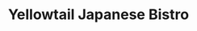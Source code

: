 ---
layout: place
title: "Yellowtail Japanese Bistro"
permalink: /new-jersey/fairfield/yellowtail-japanese-bistro.html
stateAbbr: NJ
stateName: New Jersey
cityName: Fairfield
place_id: ChIJST_7qbUBw4kRSbAAxq05Yuo
photos:
  - name: >-
      places/ChIJST_7qbUBw4kRSbAAxq05Yuo/photos/AeeoHcKoeEHVOGisXpDk8YE7EmQsGKYpscThoCxNhn0Qa26WlSgVmIFs6NFfaq0QarqeSzUWAPmiRKfd_c3p07mGvdB-d_GabxEBsY1qsupOmnR0I7iOMErV-s48L-rchoNbbv-D-4ESHM5vN81JM-f7V_FLTuO5mrXkvGQka6254fhe-3nRFf-9zooDboSJbT9HYFrEo9uVSufLTtSc2Y5OBSa49EmzRpYzUgKOEqZ3LCwo22UpBNiU5wp-M_DMuO2fqoMc-x4QfLHr1jAhthb8nYuiWFRom6hkf9ptaaIq36lAYg
    widthPx: 3024
    heightPx: 3292
    authorAttributions:
      - displayName: Yellowtail Japanese Bistro
        uri: https://maps.google.com/maps/contrib/114680126959944978804
        photoUri: >-
          https://lh3.googleusercontent.com/a-/ALV-UjWkl61ObNR3MECGGVdpeFpn80bx8Z-mfRfpNoIU2rGjH0yW6lX6=s100-p-k-no-mo
    flagContentUri: >-
      https://www.google.com/local/imagery/report/?cb_client=maps_api_places.places_api&image_key=!1e10!2sAF1QipOaFOJCIh7o1IHxvNry-fD2mFzbScTl_LlSf_7l&hl=en-US
    googleMapsUri: >-
      https://www.google.com/maps/place//data=!3m4!1e2!3m2!1sAF1QipOaFOJCIh7o1IHxvNry-fD2mFzbScTl_LlSf_7l!2e10!4m2!3m1!1s0x89c301b5a9fb3f49:0xea6239adc600b049
  - name: >-
      places/ChIJST_7qbUBw4kRSbAAxq05Yuo/photos/AeeoHcKq2KynFFCRdhBj6EcfCm7RsJsThMhC5UKF0Hk9lEf3o_9Z4Nq45ViA6urXETcXs36v83LXgKEsQFfiNOUpOnaijuhaoqd_8SCZIrDVWabqqxJL9dQGIFmURWQl8ynNOZaznDREgWTyItFIMduyudsk31UVljtcTwltqFSmOi7JF8N5RQ5d1OOSBjfZHJnF5DJkyX8URNoem36NEV9Pi9KTwh7NRtwAmt8WilUyeVwjUnv2SEox8rTZhwEztP0kuzukiI7KDAgXTL_zLbeKlgb1Ott4WRqDheRxlcwnE5sprQ
    widthPx: 3024
    heightPx: 4032
    authorAttributions:
      - displayName: Yellowtail Japanese Bistro
        uri: https://maps.google.com/maps/contrib/114680126959944978804
        photoUri: >-
          https://lh3.googleusercontent.com/a-/ALV-UjWkl61ObNR3MECGGVdpeFpn80bx8Z-mfRfpNoIU2rGjH0yW6lX6=s100-p-k-no-mo
    flagContentUri: >-
      https://www.google.com/local/imagery/report/?cb_client=maps_api_places.places_api&image_key=!1e10!2sAF1QipNrTrHJdo3ZC04WRrDRod-850q9EmEKUfGadvCI&hl=en-US
    googleMapsUri: >-
      https://www.google.com/maps/place//data=!3m4!1e2!3m2!1sAF1QipNrTrHJdo3ZC04WRrDRod-850q9EmEKUfGadvCI!2e10!4m2!3m1!1s0x89c301b5a9fb3f49:0xea6239adc600b049
  - name: >-
      places/ChIJST_7qbUBw4kRSbAAxq05Yuo/photos/AeeoHcK3jSPu0nESEbLtA7E8gj3JdnOMw3Z3u7WcSjKKqNfBATYyYD3Bxosyxq_Ff_teu-QjSw34V0J6kIFOkNv38wKcjqF7Ie3yRWWdnUBWIQZpUrYjKZ_il8unGuHZ5cH-sLpuNZU_1096N09dWqXV2Uyy3vNVkLwPQYGy31rAPSlLuIoHQL6-F4AfeowhZ7zdJG0oE96r8Zmnu7xtBkl51qGKoGk3S25BOO38kAenQ_d6XeCWSncei0wJhTflsxs1CMmL0xULr-gLRKMN6UkLYrThu5M2zQsMxIOpWZ-DpAddeUAf44aOqoSrLi-EtgdPXHjiR1BSxU9WR1PwvDiqyYCvVJyuQm6Jt60D2iyjkPm6376GLX6OMvhRkRV8UROwvYnbrfHYh7F9cx3i4rXshtHcP43r9UE1sbdaDNxvj-_R0sHStA1F48xbPWf-LjDd
    widthPx: 3818
    heightPx: 1848
    authorAttributions:
      - displayName: Sherry Ng
        uri: https://maps.google.com/maps/contrib/101995147494000305383
        photoUri: >-
          https://lh3.googleusercontent.com/a-/ALV-UjVdRy-QRSHH69lSM6M85O93Tfs6Xzl43tcNKjn1Ye82LnIfVYMgqA=s100-p-k-no-mo
    flagContentUri: >-
      https://www.google.com/local/imagery/report/?cb_client=maps_api_places.places_api&image_key=!1e10!2sCIABIhADycKzCRwc5mfVxgEAAPFe&hl=en-US
    googleMapsUri: >-
      https://www.google.com/maps/place//data=!3m4!1e2!3m2!1sCIABIhADycKzCRwc5mfVxgEAAPFe!2e10!4m2!3m1!1s0x89c301b5a9fb3f49:0xea6239adc600b049
  - name: >-
      places/ChIJST_7qbUBw4kRSbAAxq05Yuo/photos/AeeoHcIvsjbHiopZRLa7lnzlbTeaPDnXNorr8jxCDVO5IjCuu2R67FBcAhx5n2kNaK870uWTmSINADGO97Ykp24FDi9ihZkwPcZuiszayWRIpVosJNDG99UfWKzXt9OUfMauSMM2Zo-RJxsfQ0q7oDw-Uhf5WFPqlEprtn8YCfW4i0t-MSRbs9a4FHFBF0eL9_aIqZzAduXZOXaLeGcN8Oa448a_69MI1qdZSkUb4acpDBPCgJJVwwERJTAhlgvA17D-SPoHdVT2anwRfI15r4lSAj2kY87jVl_WaKyp6W8PLm3RlQro-by9A0m5eQ92L1PzSy18WC3hEs_rTO-uRCJLc2JxnEJVErA59sUTEp2gdbrqUwvxHk49mKFZURgVas6Y64rgvbmjZnxL9wtatKHgc-UnEC9c3yJuJMDiWoppvHUVh98
    widthPx: 3000
    heightPx: 4000
    authorAttributions:
      - displayName: Jocelyn Lee
        uri: https://maps.google.com/maps/contrib/117980597988889096936
        photoUri: >-
          https://lh3.googleusercontent.com/a-/ALV-UjVLQeNQ-TexSlLMOcXPlECXO5UswY9rQSnqhi5GxYxS0oVCM4fj5A=s100-p-k-no-mo
    flagContentUri: >-
      https://www.google.com/local/imagery/report/?cb_client=maps_api_places.places_api&image_key=!1e10!2sCIHM0ogKEICAgIDPoYbokQE&hl=en-US
    googleMapsUri: >-
      https://www.google.com/maps/place//data=!3m4!1e2!3m2!1sCIHM0ogKEICAgIDPoYbokQE!2e10!4m2!3m1!1s0x89c301b5a9fb3f49:0xea6239adc600b049
  - name: >-
      places/ChIJST_7qbUBw4kRSbAAxq05Yuo/photos/AeeoHcJkUHUhPil74hi2ICSDe1oQCVSM1xiiP6Cz9fPwIN2ZWixEuQR0EvY5Vn9iiqcHac3AxDf5L8FU9TtSXOOefvqYMb77ANYMyBA33l-dY8hR73lcPRDSR39MlSDbtlpNCc7GF5GF9Uu6ZXOVbVW1EwdBkcPfUXb3-vZs1InESBS_Bqja3bV2A6seEgofczqW7Lj7niLmYPAKiZaJliXU0nYblrTGX511zjVrroufLlcj-REFhRaKUO3CYxUqTHRkpaZG8scR695-npgFQu-bmULwlcha-o-F3nuKgCmCgidsXBOFIHE4w9j5uwy-e7Y9rHLVkNeplzR7xpkFtlbx0WajSKCA5FSU3GvMwIcRCtxUuUhqV304Jr8I9DWxyM57wEUWtwjqIXaLGWgAJ3K9PCJAFjawddV1tXvPxDHobP-nRkk1LI3h5hnZVciH21PB
    widthPx: 3072
    heightPx: 4080
    authorAttributions:
      - displayName: GU PA
        uri: https://maps.google.com/maps/contrib/108104117124450203818
        photoUri: >-
          https://lh3.googleusercontent.com/a/ACg8ocLkdOdMjCuF33XIWBa2ZhvOY0rILhVMiKL52d82bZO76utNOw=s100-p-k-no-mo
    flagContentUri: >-
      https://www.google.com/local/imagery/report/?cb_client=maps_api_places.places_api&image_key=!1e10!2sCIABIhADyc5UghZaK2fWLnAAB0vF&hl=en-US
    googleMapsUri: >-
      https://www.google.com/maps/place//data=!3m4!1e2!3m2!1sCIABIhADyc5UghZaK2fWLnAAB0vF!2e10!4m2!3m1!1s0x89c301b5a9fb3f49:0xea6239adc600b049
  - name: >-
      places/ChIJST_7qbUBw4kRSbAAxq05Yuo/photos/AeeoHcINkHDIHOB9VyjO-S8k74EN4jHk9OGENYuc4uA0njHa5aujvYKc-k90zBiF8Wy9HcMSxZ_1Bdox8V0fw7SeGJSGsXowJOyCrUEaeZrfsig7QJWy2InvnucJmSMWNrRiiRXl4FpFHFeS8lL9p_qAtI-IJ5dV0sagA8DgONRuO2J-NJ4YfBFZ_K1YFHbyHTXJg55EisWBJRDpBcSL4oC0XwwQ-o6U_34hf7t4eF0tC8mN7rUXvOn3jtoEO85YjnELhluZ8_tDmQAyDajM9dYZ2VBZDdf_C_hxTtcaM1NaRACO4n0ejCODFoi4sWhB99JDIKpbvAmHHKKU8WrDBS9cXWE92uyfLFWm2irBnuVy61VEwT9cIEZoKc4UkC_w2x17emgD2uKI5kLwwyEd1bYGKDZCNz0n05rpBge5YIZIuq-4mQ
    widthPx: 4032
    heightPx: 3024
    authorAttributions:
      - displayName: Mirian
        uri: https://maps.google.com/maps/contrib/112369422829616589729
        photoUri: >-
          https://lh3.googleusercontent.com/a/ACg8ocJP_sP7xq2MJssStBTHuB6ZCzbC8RElz36gwFVpvwV_ZrIGMcg=s100-p-k-no-mo
    flagContentUri: >-
      https://www.google.com/local/imagery/report/?cb_client=maps_api_places.places_api&image_key=!1e10!2sCIHM0ogKEICAgIDTp5GcKw&hl=en-US
    googleMapsUri: >-
      https://www.google.com/maps/place//data=!3m4!1e2!3m2!1sCIHM0ogKEICAgIDTp5GcKw!2e10!4m2!3m1!1s0x89c301b5a9fb3f49:0xea6239adc600b049
  - name: >-
      places/ChIJST_7qbUBw4kRSbAAxq05Yuo/photos/AeeoHcLHUalONbaUA0WYoByy0moNQCWxWZBuUmA6TaIQoJDewtx44CKMiix8d7TNjUgvBYut9_2wOgx6KtO8x2IbkBfXD3ItzDaRxdzk1cHBSuIBF1-Yzb7n0wEZ-tAA6ELGeeKgpMkkIv9rhWlhgdvE3hT8xga1XSf9RINGymselYBwf9RZjCi84rUlKAUuakDr2UHAaR8nD-qybXAMgJbGwB_gRDBt2_Za8JXeLy40cRKj4ooiI88MPe6-etg3bkMqRh2Lqba6KoTtOFtTY0Fbvp3blCb7577SyR5FmW7mprOANw
    widthPx: 4608
    heightPx: 2592
    authorAttributions:
      - displayName: Yellowtail Japanese Bistro
        uri: https://maps.google.com/maps/contrib/114680126959944978804
        photoUri: >-
          https://lh3.googleusercontent.com/a-/ALV-UjWkl61ObNR3MECGGVdpeFpn80bx8Z-mfRfpNoIU2rGjH0yW6lX6=s100-p-k-no-mo
    flagContentUri: >-
      https://www.google.com/local/imagery/report/?cb_client=maps_api_places.places_api&image_key=!1e10!2sAF1QipMZTQ4Ighx-Cm-qju8UBB2u70t21Da5IA8Wb6Na&hl=en-US
    googleMapsUri: >-
      https://www.google.com/maps/place//data=!3m4!1e2!3m2!1sAF1QipMZTQ4Ighx-Cm-qju8UBB2u70t21Da5IA8Wb6Na!2e10!4m2!3m1!1s0x89c301b5a9fb3f49:0xea6239adc600b049
  - name: >-
      places/ChIJST_7qbUBw4kRSbAAxq05Yuo/photos/AeeoHcLC97Xorw7tanYd_QxTtH8Tpdepfcg_OB3qvjvrNuoZzZNF26ayslSgc-IW34ZnxlxfyXJLaW85InfIqhIMmJ_w0dgPkDpuDeeepLTXon6rSwamtGOdpRaArL5U5YSbH1DnY7p4piUi7YTus4u-h__nu20w4njlKX_geNkxO2x14HFrAB9Cm5qtOyUEoGG6lLOzFEJyshYEw-cZdZjWt5in9r31jjBy0249M120tCpsq1lxfG7nSvTsZXiPS3DPMPgX5O3LK0YzhVc81XD80oDjiq0gSA071YWhBKM0uq0DcMc80yzzsGRzy7iJDf39G0NQ-RSkZizPftbJ3OxOViKdbFYv7hrvKSkCNjLIRSevRNaNI8WQAQnW6InnVPOb6-YUy2TrDKWsVkpnKLC0mAxvFx5lj_gV5-mbhLDRrJDwLQ
    widthPx: 3024
    heightPx: 4032
    authorAttributions:
      - displayName: Sonia Azevedo
        uri: https://maps.google.com/maps/contrib/106065646046441283855
        photoUri: >-
          https://lh3.googleusercontent.com/a-/ALV-UjXP2S9XxBRaJB43T1g4mANcl91OG8xb91NS1uti1irp8d5ybhA=s100-p-k-no-mo
    flagContentUri: >-
      https://www.google.com/local/imagery/report/?cb_client=maps_api_places.places_api&image_key=!1e10!2sCIHM0ogKEICAgICv8rbrMw&hl=en-US
    googleMapsUri: >-
      https://www.google.com/maps/place//data=!3m4!1e2!3m2!1sCIHM0ogKEICAgICv8rbrMw!2e10!4m2!3m1!1s0x89c301b5a9fb3f49:0xea6239adc600b049
  - name: >-
      places/ChIJST_7qbUBw4kRSbAAxq05Yuo/photos/AeeoHcLjf-VyJmrnBo92Yogbzf1CQb6nQgvmfCZ9CdXN-3rj4Bpyf8kOzitApl8dj8nf3CYMwlvDfA73D5QEHCYXGmIG0PHP95qNbBruA7FaJhw_AsB5wXlBKWnfR5JBr4fiGkEM_HXMP7LILoOFKkx62dOMHeCfzXBOYZQ0PCdjds-oMf1BQYX8mFlEwNOmcSZKt6CP4sxBT1QmpWFvJdngN_GIZuChdX10kKOektKqtWNNkebYXCuEbb_zqIJIncPGa7Y0pHgdz3SxeRVY-MHKHWXOkylZfbr9RaWmveCL4nG0CqaIregvJtjlGKumn0u4409SdbGu7C80HKjOSzGFn0mMIMQkOVvmkzmkaDHxncsJpAfpwCFE_vFspcSEIECdcmTjRD3jIyK3Pl7VU83F-BkFNsuU3GsJ0CSr4XyT0cVsgjtD
    widthPx: 4032
    heightPx: 3024
    authorAttributions:
      - displayName: Caitlyn Banzon
        uri: https://maps.google.com/maps/contrib/110764035292217738662
        photoUri: >-
          https://lh3.googleusercontent.com/a-/ALV-UjUf1ot2VP7AXpLHIEPeJP9unlGSI0EhrdQiJsxlpMLTQT4Xot5Z=s100-p-k-no-mo
    flagContentUri: >-
      https://www.google.com/local/imagery/report/?cb_client=maps_api_places.places_api&image_key=!1e10!2sCIHM0ogKEICAgID7ot2v8gE&hl=en-US
    googleMapsUri: >-
      https://www.google.com/maps/place//data=!3m4!1e2!3m2!1sCIHM0ogKEICAgID7ot2v8gE!2e10!4m2!3m1!1s0x89c301b5a9fb3f49:0xea6239adc600b049
  - name: >-
      places/ChIJST_7qbUBw4kRSbAAxq05Yuo/photos/AeeoHcKSVn7R4z4Y5othInC6rjtTGpgpSrM4C6MMhxOCHiHja9PvPsURBhnlHA7mQTqBhA7HOFvsDtdIRXaYj6Wu3jf1UVy5IrZHl7HUSQgrhhzhDyPel2FngvGlcsJb2kX_Oueo0BhNLMd5-0Jk5sss78DCr59Fh_9l37dKarxDS4iWV-XFutOSpZO18Lu7Zhq5KaJ9maQvdyK7CdLs71mE9VnckSAhWi4N7ZGZ--q8TX14SBxgmHuIGCHmTZt5nOVgP5vr-aRRnEtmxqa881djOQgnpbxgzc_aav2IbAE70YdwC0XmfSD-5K0SnAqVZ_g9N-ximEHKuMnpyr1gGMFfL3ueYrYkVh11EEsvyA_O5zswoDEaci1-u1cg8MtloxdxaFfpr_TnAEd6_oA5AgQbnSkh6ALmyodbZynyn-AiuOQMb9TY
    widthPx: 3024
    heightPx: 4032
    authorAttributions:
      - displayName: Kathleen Andrews
        uri: https://maps.google.com/maps/contrib/113638153271372675302
        photoUri: >-
          https://lh3.googleusercontent.com/a-/ALV-UjXv3a7HJ-eJCN9OLsu4sncIA3b6g9J_NqjJxf7Z1X7FM4vEctWC=s100-p-k-no-mo
    flagContentUri: >-
      https://www.google.com/local/imagery/report/?cb_client=maps_api_places.places_api&image_key=!1e10!2sCIHM0ogKEICAgIDbrNSskwE&hl=en-US
    googleMapsUri: >-
      https://www.google.com/maps/place//data=!3m4!1e2!3m2!1sCIHM0ogKEICAgIDbrNSskwE!2e10!4m2!3m1!1s0x89c301b5a9fb3f49:0xea6239adc600b049
address: 397 US-46 Suite H, Fairfield, NJ 07004, USA
street: 397 US-46 Suite H
city: Fairfield
state: NJ
zip: '07004'
country: USA
neighborhood: null
latitude: '40.883285'
longitude: '-74.290269'
accessibility_options:
  wheelchairAccessibleParking: true
  wheelchairAccessibleEntrance: true
  wheelchairAccessibleRestroom: true
  wheelchairAccessibleSeating: true
business_status: OPERATIONAL
name: Yellowtail Japanese Bistro
google_maps_links:
  directionsUri: >-
    https://www.google.com/maps/dir//''/data=!4m7!4m6!1m1!4e2!1m2!1m1!1s0x89c301b5a9fb3f49:0xea6239adc600b049!3e0
  placeUri: https://maps.google.com/?cid=16889124971106840649
  writeAReviewUri: >-
    https://www.google.com/maps/place//data=!4m3!3m2!1s0x89c301b5a9fb3f49:0xea6239adc600b049!12e1
  reviewsUri: >-
    https://www.google.com/maps/place//data=!4m4!3m3!1s0x89c301b5a9fb3f49:0xea6239adc600b049!9m1!1b1
  photosUri: >-
    https://www.google.com/maps/place//data=!4m3!3m2!1s0x89c301b5a9fb3f49:0xea6239adc600b049!10e5
primary_type: Japanese Restaurant
opening_hours:
  regular: null
  current: null
secondary_opening_hours:
  regular:
    weekdayDescriptions: null
    type: null
  current:
    weekdayDescriptions: null
    type: null
phone: (201) 408-9292
price_level: PRICE_LEVEL_MODERATE
price_range: $20 &ndash; $30
rating: '4.8'
rating_count: 270
website: null
description: null
reviews:
  - name: >-
      places/ChIJST_7qbUBw4kRSbAAxq05Yuo/reviews/ChZDSUhNMG9nS0VJQ0FnSUMza09EZVJREAE
    relativePublishTimeDescription: 5 months ago
    rating: 5
    text:
      text: >-
        I’m quite impressed with Yellowtail. You’d never know it looking at it
        from the outside but this place is fantastic. Google has it as a high 4,
        and I have to agree. First ambiance/atmosphere, rated this a five, It is
        nicely decorated with wall painting and nice lighting. The music playing
        was very nice as well. Second the service, our server was pleasant and
        very attentive, and the sushi chefs seemed to take great care with
        preparation of the meal. Third, the food. The food was delicious, we
        ordered a salmon don, a sashimi regular, shumai, and a Kani salad. All
        were delicious and the selection of sashimi was great. Overall five
        stars.
      languageCode: en
    originalText:
      text: >-
        I’m quite impressed with Yellowtail. You’d never know it looking at it
        from the outside but this place is fantastic. Google has it as a high 4,
        and I have to agree. First ambiance/atmosphere, rated this a five, It is
        nicely decorated with wall painting and nice lighting. The music playing
        was very nice as well. Second the service, our server was pleasant and
        very attentive, and the sushi chefs seemed to take great care with
        preparation of the meal. Third, the food. The food was delicious, we
        ordered a salmon don, a sashimi regular, shumai, and a Kani salad. All
        were delicious and the selection of sashimi was great. Overall five
        stars.
      languageCode: en
    authorAttribution:
      displayName: Brad Ev
      uri: https://www.google.com/maps/contrib/108040260541396686835/reviews
      photoUri: >-
        https://lh3.googleusercontent.com/a/ACg8ocIBomLtiVFZ4gBvsyfDgWj7hw35MwrrhzOw7moUyaPHXT11kw=s128-c0x00000000-cc-rp-mo-ba4
    publishTime: '2024-11-01T22:36:03.384285Z'
    flagContentUri: >-
      https://www.google.com/local/review/rap/report?postId=ChZDSUhNMG9nS0VJQ0FnSUMza09EZVJREAE&d=17924085&t=1
    googleMapsUri: >-
      https://www.google.com/maps/reviews/data=!4m6!14m5!1m4!2m3!1sChZDSUhNMG9nS0VJQ0FnSUMza09EZVJREAE!2m1!1s0x89c301b5a9fb3f49:0xea6239adc600b049
  - name: >-
      places/ChIJST_7qbUBw4kRSbAAxq05Yuo/reviews/ChdDSUhNMG9nS0VJQ0FnSURQb1lib29RRRAB
    relativePublishTimeDescription: 4 months ago
    rating: 5
    text:
      text: >-
        Needed a new local sushi spot and I was pleasantly surprised by this
        one. Came in on a Sunday night without reservations and were seated
        right away. Everything was very good. We ordered the tempura platter as
        an appetizer which came with w pieces of shrimp, a sweet potato, a
        zucchini, an onion ring and a carrot. We had few specialty rolls (#36,
        #1, #6). I appreciated they had pictures next to their specialty rolls.
        My only gripe was that the fish on one of the rolls was really cold. We
        also ordered  sashimi. The fatty tuna and salmon were actually my
        favorites. They only have bottled water for purchase so we just ended up
        getting green tea which was at no cost. For dessert we had matcha mochi
        and vanilla fried ice cream which was a perfect way to end the meal.
      languageCode: en
    originalText:
      text: >-
        Needed a new local sushi spot and I was pleasantly surprised by this
        one. Came in on a Sunday night without reservations and were seated
        right away. Everything was very good. We ordered the tempura platter as
        an appetizer which came with w pieces of shrimp, a sweet potato, a
        zucchini, an onion ring and a carrot. We had few specialty rolls (#36,
        #1, #6). I appreciated they had pictures next to their specialty rolls.
        My only gripe was that the fish on one of the rolls was really cold. We
        also ordered  sashimi. The fatty tuna and salmon were actually my
        favorites. They only have bottled water for purchase so we just ended up
        getting green tea which was at no cost. For dessert we had matcha mochi
        and vanilla fried ice cream which was a perfect way to end the meal.
      languageCode: en
    authorAttribution:
      displayName: Jocelyn Lee
      uri: https://www.google.com/maps/contrib/117980597988889096936/reviews
      photoUri: >-
        https://lh3.googleusercontent.com/a-/ALV-UjVLQeNQ-TexSlLMOcXPlECXO5UswY9rQSnqhi5GxYxS0oVCM4fj5A=s128-c0x00000000-cc-rp-mo-ba5
    publishTime: '2024-12-03T02:14:22.128177Z'
    flagContentUri: >-
      https://www.google.com/local/review/rap/report?postId=ChdDSUhNMG9nS0VJQ0FnSURQb1lib29RRRAB&d=17924085&t=1
    googleMapsUri: >-
      https://www.google.com/maps/reviews/data=!4m6!14m5!1m4!2m3!1sChdDSUhNMG9nS0VJQ0FnSURQb1lib29RRRAB!2m1!1s0x89c301b5a9fb3f49:0xea6239adc600b049
  - name: >-
      places/ChIJST_7qbUBw4kRSbAAxq05Yuo/reviews/ChdDSUhNMG9nS0VJQ0FnTURRaE5MX3N3RRAB
    relativePublishTimeDescription: a month ago
    rating: 5
    text:
      text: >-
        Love Yellowtail Sushi…. Sushi is always fresh and very good…. Cute
        little place and love to go on Wednesday or Saturday for the “buy two
        and get a roll free” deal!  Highly recommend!
      languageCode: en
    originalText:
      text: >-
        Love Yellowtail Sushi…. Sushi is always fresh and very good…. Cute
        little place and love to go on Wednesday or Saturday for the “buy two
        and get a roll free” deal!  Highly recommend!
      languageCode: en
    authorAttribution:
      displayName: Jill Pantaleo
      uri: https://www.google.com/maps/contrib/107472964304753401179/reviews
      photoUri: >-
        https://lh3.googleusercontent.com/a/ACg8ocJ03FqUsRaC7QnrH31OxOizb_kL7M3NCqUi9UiNM9hKTs68rQ=s128-c0x00000000-cc-rp-mo
    publishTime: '2025-03-08T23:10:58.733097Z'
    flagContentUri: >-
      https://www.google.com/local/review/rap/report?postId=ChdDSUhNMG9nS0VJQ0FnTURRaE5MX3N3RRAB&d=17924085&t=1
    googleMapsUri: >-
      https://www.google.com/maps/reviews/data=!4m6!14m5!1m4!2m3!1sChdDSUhNMG9nS0VJQ0FnTURRaE5MX3N3RRAB!2m1!1s0x89c301b5a9fb3f49:0xea6239adc600b049
  - name: >-
      places/ChIJST_7qbUBw4kRSbAAxq05Yuo/reviews/ChdDSUhNMG9nS0VJQ0FnTUNReFBMZDV3RRAB
    relativePublishTimeDescription: a month ago
    rating: 5
    text:
      text: >-
        This is my new Sushi Ramen spot everything was spectacular, the pizza
        sushi the Bulgogi Ramen, Crab Passion real mango on the Caribbean 🫶🏽
      languageCode: en
    originalText:
      text: >-
        This is my new Sushi Ramen spot everything was spectacular, the pizza
        sushi the Bulgogi Ramen, Crab Passion real mango on the Caribbean 🫶🏽
      languageCode: en
    authorAttribution:
      displayName: Bryant Venegas
      uri: https://www.google.com/maps/contrib/115340653625065763169/reviews
      photoUri: >-
        https://lh3.googleusercontent.com/a-/ALV-UjUHBe_VW4C92_-mfEt-MkRk6PCl0lOCqiatUMbsh0-4pDlcPR_5=s128-c0x00000000-cc-rp-mo
    publishTime: '2025-03-02T01:17:53.751870Z'
    flagContentUri: >-
      https://www.google.com/local/review/rap/report?postId=ChdDSUhNMG9nS0VJQ0FnTUNReFBMZDV3RRAB&d=17924085&t=1
    googleMapsUri: >-
      https://www.google.com/maps/reviews/data=!4m6!14m5!1m4!2m3!1sChdDSUhNMG9nS0VJQ0FnTUNReFBMZDV3RRAB!2m1!1s0x89c301b5a9fb3f49:0xea6239adc600b049
  - name: >-
      places/ChIJST_7qbUBw4kRSbAAxq05Yuo/reviews/ChdDSUhNMG9nS0VJQ0FnSURUcDVHY2l3RRAB
    relativePublishTimeDescription: 10 months ago
    rating: 5
    text:
      text: >-
        My boyfriend introduced me to this place about a year ago when he lived
        in Fairfield. We moved to Linden and now we take a weekly trip to this
        place, honestly has been the best sushi place we’ve found. Its about 35
        mins to an hour drive(depending on traffic) but its worth it. Their
        sushi boats are so freaking cute and honestly the prices for the amount
        of sushi and quality are is great.
      languageCode: en
    originalText:
      text: >-
        My boyfriend introduced me to this place about a year ago when he lived
        in Fairfield. We moved to Linden and now we take a weekly trip to this
        place, honestly has been the best sushi place we’ve found. Its about 35
        mins to an hour drive(depending on traffic) but its worth it. Their
        sushi boats are so freaking cute and honestly the prices for the amount
        of sushi and quality are is great.
      languageCode: en
    authorAttribution:
      displayName: Mirian
      uri: https://www.google.com/maps/contrib/112369422829616589729/reviews
      photoUri: >-
        https://lh3.googleusercontent.com/a/ACg8ocJP_sP7xq2MJssStBTHuB6ZCzbC8RElz36gwFVpvwV_ZrIGMcg=s128-c0x00000000-cc-rp-mo
    publishTime: '2024-05-28T23:27:56.981606Z'
    flagContentUri: >-
      https://www.google.com/local/review/rap/report?postId=ChdDSUhNMG9nS0VJQ0FnSURUcDVHY2l3RRAB&d=17924085&t=1
    googleMapsUri: >-
      https://www.google.com/maps/reviews/data=!4m6!14m5!1m4!2m3!1sChdDSUhNMG9nS0VJQ0FnSURUcDVHY2l3RRAB!2m1!1s0x89c301b5a9fb3f49:0xea6239adc600b049
parking_options:
  freeParkingLot: true
  freeStreetParking: true
  valetParking: false
payment_options:
  acceptsCreditCards: true
  acceptsDebitCards: true
  acceptsCashOnly: false
  acceptsNfc: true
allow_dogs: null
curbside_pickup: false
delivery: true
dine_in: true
good_for_children: true
good_for_groups: null
good_for_sports: null
live_music: false
menu_for_children: null
outdoor_seating: false
reservable: true
restroom: true
serves_beer: false
serves_breakfast: null
serves_brunch: null
serves_cocktails: false
serves_coffee: null
serves_dinner: true
serves_dessert: true
serves_lunch: true
serves_vegetarian_food: null
serves_wine: false
takeout: true

---